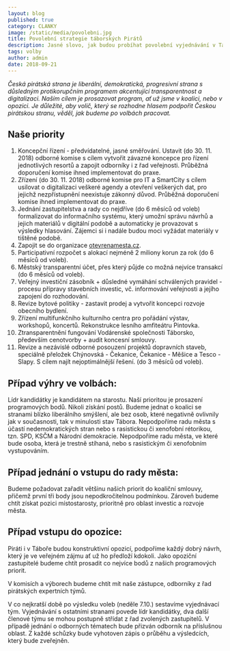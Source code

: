 ```yaml
---
layout: blog
published: true
category: CLANKY
image: /static/media/povolebni.jpg
title: Povolební strategie táborských Pirátů
description: Jasné slovo, jak budou probíhat povolební vyjednávání v Táboře.
tags: volby
author: admin
date: 2018-09-21
---
```



_Česká pirátská strana je liberální, demokratická, progresivní strana s důsledným protikorupčním programem akcentující transparentnost a digitalizaci. Naším cílem je prosazovat program, ať už jsme v koalici, nebo v opozici. Je důležité, aby volič, který se rozhodne hlasem podpořit Českou pirátskou stranu, věděl, jak budeme po volbách pracovat._

## Naše priority
1. Koncepční řízení - předvídatelné, jasné směřování. Ustavit (do 30. 11. 2018) odborné komise s cílem vytvořit závazné koncepce pro řízení jednotlivých resortů a zapojit odborníky i z řad veřejnosti. Průběžná doporučení komise ihned implementovat do praxe.
2. Zřízení (do 30. 11. 2018) odborné komise pro IT a SmartCity s cílem usilovat o digitalizaci veškeré agendy a otevření veškerých dat, pro jejichž nezpřístupnění neexistuje zákonný důvod. Průběžná doporučení komise ihned implementovat do praxe.
3. Jednání zastupitelstva a rady co nejdříve (do 6 měsíců od voleb) formalizovat do informačního systému, který umožní správu návrhů a jejich materiálů v digitální podobě a automaticky je provazovat s výsledky hlasování. Zájemci si i nadále budou moci vyžádat materiály v tištěné podobě.
4. Zapojit se do organizace [otevrenamesta.cz](http://www.otevrenamesta.cz).
5. Participativní rozpočet s alokací nejméně 2 miliony korun za rok (do 6 měsíců od voleb).
6. Městský transparentní účet, přes který půjde co možná nejvíce transakcí (do 6 měsíců od voleb).
7. Veřejný investiční zásobník + důsledné vymáhání schválených pravidel - procesu přípravy stavebních investic, vč. informování veřejnosti a jejího zapojení do rozhodování.
8. Revize bytové politiky - zastavit prodej a vytvořit koncepci rozvoje obecního bydlení.
9. Zřízení multifunkčního kulturního centra pro pořádání výstav, workshopů, koncertů. Rekonstrukce lesního amfiteátru Pintovka.
10. Ztransparentnění fungování Vodárenské společnosti Táborsko, především cenotvorby + audit koncesní smlouvy.
11. Revize a nezávislé odborné posouzení projektů dopravních staveb, speciálně přeložek Chýnovská - Čekanice, Čekanice - Měšice a Tesco - Slapy. S cílem najít nejoptimálnější řešení. (do 3 měsíců od voleb).

## Případ výhry ve volbách:

Lídr kandidátky je kandidátem na starostu. Naší prioritou je prosazení programových bodů. Nikoli získání postů. Budeme jednat o koalici se stranami blízko liberálního smýšlení, ale bez osob, které negativně ovlivnily jak v současnosti, tak v minulosti stav Tábora. Nepodpoříme radu města s účastí nedemokratických stran nebo s rasistickou či xenofobní rétorikou, tzn. SPD, KSČM a Národní demokracie. Nepodpoříme radu města, ve které bude osoba, která je trestně stíhaná, nebo s rasistickým či xenofobním vystupováním.

## Případ jednání o vstupu do rady města:

Budeme požadovat zařadit většinu našich priorit do koaliční smlouvy, přičemž první tři body jsou nepodkročitelnou podmínkou. Zároveň budeme chtít získat pozici místostarosty, prioritně pro oblast investic a rozvoje města.

## Případ vstupu do opozice:

Piráti i v Táboře budou konstruktivní opozicí, podpoříme každý dobrý návrh, který je ve veřejném zájmu ať už ho předloží kdokoli. Jako opoziční zastupitelé budeme chtít prosadit co nejvíce bodů z našich programových priorit.

V komisích a výborech budeme chtít mít naše zástupce, odborníky z řad pirátských expertních týmů.

V co nejkratší době po výsledku voleb (neděle 7.10.) sestavíme vyjednávací tým. Vyjednávání s ostatními stranami povede lídr kandidátky, dva další členové týmu se mohou postupně střídat z řad zvolených zastupitelů. V případě jednání o odborných tématech bude přizván odborník na příslušnou oblast. Z každé schůzky bude vyhotoven zápis o průběhu a výsledcích, který bude zveřejněn.
